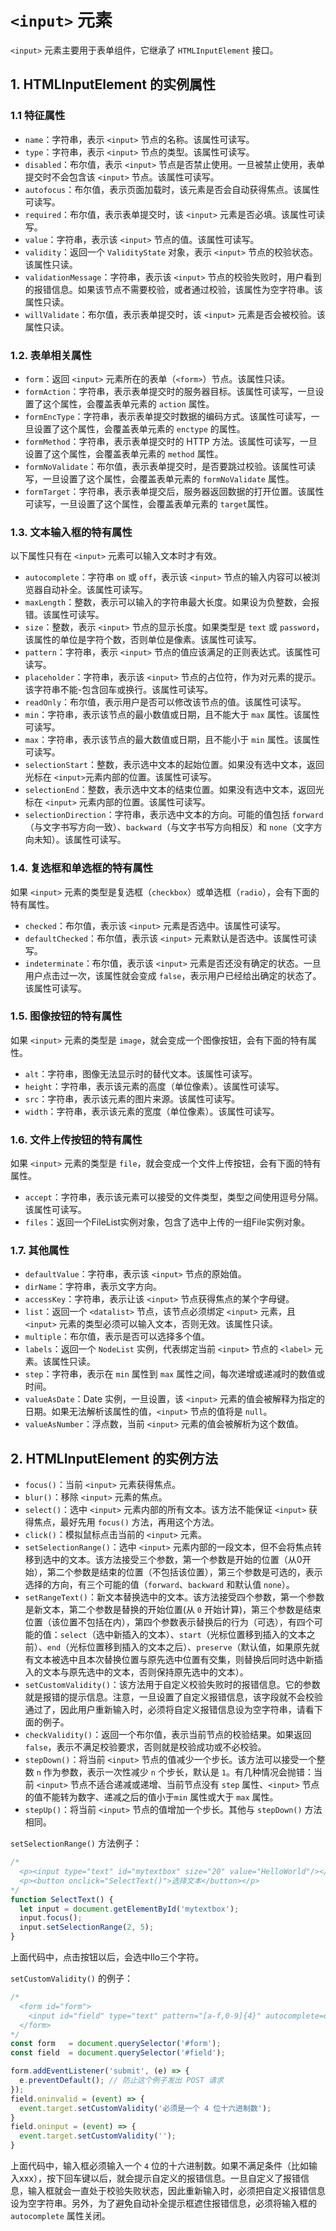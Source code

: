 # `<input>` 元素

`<input>` 元素主要用于表单组件，它继承了 `HTMLInputElement` 接口。

## 1. HTMLInputElement 的实例属性

### 1.1 特征属性

- `name`：字符串，表示 `<input>` 节点的名称。该属性可读写。
- `type`：字符串，表示 `<input>` 节点的类型。该属性可读写。
- `disabled`：布尔值，表示 `<input>` 节点是否禁止使用。一旦被禁止使用，表单提交时不会包含该 `<input>` 节点。该属性可读写。
- `autofocus`：布尔值，表示页面加载时，该元素是否会自动获得焦点。该属性可读写。
- `required`：布尔值，表示表单提交时，该 `<input>` 元素是否必填。该属性可读写。
- `value`：字符串，表示该 `<input>` 节点的值。该属性可读写。
- `validity`：返回一个 `ValidityState` 对象，表示 `<input>` 节点的校验状态。该属性只读。
- `validationMessage`：字符串，表示该 `<input>` 节点的校验失败时，用户看到的报错信息。如果该节点不需要校验，或者通过校验，该属性为空字符串。该属性只读。
- `willValidate`：布尔值，表示表单提交时，该 `<input>` 元素是否会被校验。该属性只读。

### 1.2. 表单相关属性

- `form`：返回 `<input>` 元素所在的表单（`<form>`）节点。该属性只读。
- `formAction`：字符串，表示表单提交时的服务器目标。该属性可读写，一旦设置了这个属性，会覆盖表单元素的 `action` 属性。
- `formEncType`：字符串，表示表单提交时数据的编码方式。该属性可读写，一旦设置了这个属性，会覆盖表单元素的 `enctype` 的属性。
- `formMethod`：字符串，表示表单提交时的 HTTP 方法。该属性可读写，一旦设置了这个属性，会覆盖表单元素的 `method` 属性。
- `formNoValidate`：布尔值，表示表单提交时，是否要跳过校验。该属性可读写，一旦设置了这个属性，会覆盖表单元素的 `formNoValidate` 属性。
- `formTarget`：字符串，表示表单提交后，服务器返回数据的打开位置。该属性可读写，一旦设置了这个属性，会覆盖表单元素的 `target`属性。


### 1.3. 文本输入框的特有属性

以下属性只有在 `<input>` 元素可以输入文本时才有效。

- `autocomplete`：字符串 `on` 或 `off`，表示该 `<input>` 节点的输入内容可以被浏览器自动补全。该属性可读写。
- `maxLength`：整数，表示可以输入的字符串最大长度。如果设为负整数，会报错。该属性可读写。
- `size`：整数，表示 `<input>` 节点的显示长度。如果类型是 `text` 或 `password`，该属性的单位是字符个数，否则单位是像素。该属性可读写。
- `pattern`：字符串，表示 `<input>` 节点的值应该满足的正则表达式。该属性可读写。
- `placeholder`：字符串，表示该 `<input>` 节点的占位符，作为对元素的提示。该字符串不能-包含回车或换行。该属性可读写。
- `readOnly`：布尔值，表示用户是否可以修改该节点的值。该属性可读写。
- `min`：字符串，表示该节点的最小数值或日期，且不能大于 `max` 属性。该属性可读写。
- `max`：字符串，表示该节点的最大数值或日期，且不能小于 `min` 属性。该属性可读写。
- `selectionStart`：整数，表示选中文本的起始位置。如果没有选中文本，返回光标在 `<input>`元素内部的位置。该属性可读写。
- `selectionEnd`：整数，表示选中文本的结束位置。如果没有选中文本，返回光标在 `<input>` 元素内部的位置。该属性可读写。
- `selectionDirection`：字符串，表示选中文本的方向。可能的值包括 `forward`（与文字书写方向一致）、`backward`（与文字书写方向相反）和 `none`（文字方向未知）。该属性可读写。

### 1.4. 复选框和单选框的特有属性

如果 `<input>` 元素的类型是复选框（`checkbox`）或单选框（`radio`），会有下面的特有属性。

- `checked`：布尔值，表示该 `<input>` 元素是否选中。该属性可读写。
- `defaultChecked`：布尔值，表示该 `<input>` 元素默认是否选中。该属性可读写。
- `indeterminate`：布尔值，表示该 `<input>` 元素是否还没有确定的状态。一旦用户点击过一次，该属性就会变成 `false`，表示用户已经给出确定的状态了。该属性可读写。

### 1.5. 图像按钮的特有属性

如果 `<input>` 元素的类型是 `image`，就会变成一个图像按钮，会有下面的特有属性。

- `alt`：字符串，图像无法显示时的替代文本。该属性可读写。
- `height`：字符串，表示该元素的高度（单位像素）。该属性可读写。
- `src`：字符串，表示该元素的图片来源。该属性可读写。
- `width`：字符串，表示该元素的宽度（单位像素）。该属性可读写。

### 1.6. 文件上传按钮的特有属性

如果 `<input>` 元素的类型是 `file`，就会变成一个文件上传按钮，会有下面的特有属性。

- `accept`：字符串，表示该元素可以接受的文件类型，类型之间使用逗号分隔。该属性可读写。
- `files`：返回一个FileList实例对象，包含了选中上传的一组File实例对象。

### 1.7. 其他属性

- `defaultValue`：字符串，表示该 `<input>` 节点的原始值。
- `dirName`：字符串，表示文字方向。
- `accessKey`：字符串，表示让该 `<input>` 节点获得焦点的某个字母键。
- `list`：返回一个 `<datalist>` 节点，该节点必须绑定 `<input>` 元素，且 `<input>` 元素的类型必须可以输入文本，否则无效。该属性只读。
- `multiple`：布尔值，表示是否可以选择多个值。
- `labels`：返回一个 `NodeList` 实例，代表绑定当前 `<input>` 节点的 `<label>` 元素。该属性只读。
- `step`：字符串，表示在 `min` 属性到 `max` 属性之间，每次递增或递减时的数值或时间。
- `valueAsDate`：Date 实例，一旦设置，该 `<input>` 元素的值会被解释为指定的日期。如果无法解析该属性的值，`<input>` 节点的值将是 `null`。
- `valueAsNumber`：浮点数，当前 `<input>` 元素的值会被解析为这个数值。

## 2. HTMLInputElement 的实例方法

- `focus()`：当前 `<input>` 元素获得焦点。
- `blur()`：移除 `<input>` 元素的焦点。
- `select()`：选中 `<input>` 元素内部的所有文本。该方法不能保证 `<input>` 获得焦点，最好先用 `focus()` 方法，再用这个方法。
- `click()`：模拟鼠标点击当前的 `<input>` 元素。
- `setSelectionRange()`：选中 `<input>` 元素内部的一段文本，但不会将焦点转移到选中的文本。该方法接受三个参数，第一个参数是开始的位置（从0开始），第二个参数是结束的位置（不包括该位置），第三个参数是可选的，表示选择的方向，有三个可能的值（`forward`、`backward` 和默认值 `none`）。
- `setRangeText()`：新文本替换选中的文本。该方法接受四个参数，第一个参数是新文本，第二个参数是替换的开始位置(从 `0` 开始计算)，第三个参数是结束位置（该位置不包括在内），第四个参数表示替换后的行为（可选），有四个可能的值：`select`（选中新插入的文本）、`start`（光标位置移到插入的文本之前）、`end`（光标位置移到插入的文本之后）、`preserve`（默认值，如果原先就有文本被选中且本次替换位置与原先选中位置有交集，则替换后同时选中新插入的文本与原先选中的文本，否则保持原先选中的文本）。
- `setCustomValidity()`：该方法用于自定义校验失败时的报错信息。它的参数就是报错的提示信息。注意，一旦设置了自定义报错信息，该字段就不会校验通过了，因此用户重新输入时，必须将自定义报错信息设为空字符串，请看下面的例子。
- `checkValidity()`：返回一个布尔值，表示当前节点的校验结果。如果返回 `false`，表示不满足校验要求，否则就是校验成功或不必校验。
- `stepDown()`：将当前 `<input>` 节点的值减少一个步长。该方法可以接受一个整数 `n` 作为参数，表示一次性减少 `n` 个步长，默认是 `1`。有几种情况会抛错：当前 `<input>` 节点不适合递减或递增、当前节点没有 `step` 属性、`<input>` 节点的值不能转为数字、递减之后的值小于`min` 属性或大于 `max` 属性。
- `stepUp()`：将当前 `<input>` 节点的值增加一个步长。其他与 `stepDown()` 方法相同。

`setSelectionRange()` 方法例子：

```javascript
/*
  <p><input type="text" id="mytextbox" size="20" value="HelloWorld"/></p>
  <p><button onclick="SelectText()">选择文本</button></p>
*/
function SelectText() {
  let input = document.getElementById('mytextbox');
  input.focus();
  input.setSelectionRange(2, 5);
}
```

上面代码中，点击按钮以后，会选中llo三个字符。

`setCustomValidity()` 的例子：

```javascript
/*
  <form id="form">
    <input id="field" type="text" pattern="[a-f,0-9]{4}" autocomplete=off />
  </form>
*/
const form   = document.querySelector('#form');
const field  = document.querySelector('#field');

form.addEventListener('submit', (e) => {
  e.preventDefault(); // 防止这个例子发出 POST 请求
});
field.oninvalid = (event) => {
  event.target.setCustomValidity('必须是一个 4 位十六进制数');
}
field.oninput = (event) => {
  event.target.setCustomValidity('');
}
```

上面代码中，输入框必须输入一个 `4` 位的十六进制数。如果不满足条件（比如输入xxx），按下回车键以后，就会提示自定义的报错信息。一旦自定义了报错信息，输入框就会一直处于校验失败状态，因此重新输入时，必须把自定义报错信息设为空字符串。另外，为了避免自动补全提示框遮住报错信息，必须将输入框的 `autocomplete` 属性关闭。
